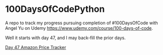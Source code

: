 # 100DaysOfCodePython
A repo to track my progress pursuing completion of #100DaysOfCode with Angel Yu on Udemy https://www.udemy.com/course/100-days-of-code.

Well it starts with day 47, and I may back-fill the prior days.

[Day 47 Amazon Price Tracker](https://github.com/512jay/100DaysOfCodePython/tree/main/AmazonPriceTracker)



